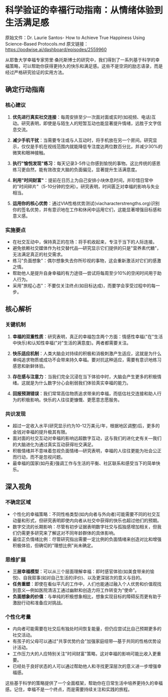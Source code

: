 # 科学验证的幸福行动指南：从情绪体验到生活满足感

原始文件：Dr. Laurie Santos- How to Achieve True Happiness Using Science-Based Protocols.md
原文链接：https://podwise.ai/dashboard/episodes/2559960

从耶鲁大学幸福专家劳里·桑托斯博士的研究中，我们得到了一系列基于科学的幸福策略，可以帮助你获得更持久的快乐和满足感。这些不是空洞的励志语录，而是经过严格研究验证的实用方法。

## 确定行动指南

### 核心建议

1. **优先进行真实社交连接**：每周安排至少一次面对面或实时(如视频、电话)互动。研究表明，即使是与陌生人的短暂互动也能显著提升情绪，远胜于文字信息交流。

2. **减少手机干扰**：当需要专注或与人互动时，将手机放在另一个房间。研究显示，仅仅是手机在视线范围内就能降低专注度达两位数百分比，并减少30%的微笑和眼神接触。

3. **执行"愉悦发现"练习**：每天记录3-5件让你感到愉悦的事物。这比传统的感恩练习更自然，能有效改变大脑的负面偏见，显著提升生活满意度。

4. **利用"时间财富"**：提前在日历上为自己安排小块休息时间，并珍惜日常中的"时间碎片"（5-10分钟的空闲）。研究表明，时间匮乏对幸福的影响与失业相当。

5. **运用你的核心优势**：通过VIA性格优势测试(viacharacterstrengths.org)识别你的签名优势，并有意识地在工作和休闲中运用它们，这能显著增强目标感和意义感。

### 实施要点

- 在社交互动中，保持真正的在场：将手机收起来，专注于当下的人际连接。
- 避免依赖社交媒体作为社交替代品—研究显示它们提供的只是"营养素代糖"，无法满足真正的社交需求。
- 练习"负面想象"：偶尔想象失去你所珍视的事物，这会重新激活对它们的感激之情。
- 帮助他人是提升自身幸福的有力途径—尝试将每周至少10%的空闲时间用于助人行为。
- 采用"旅程心态"：不要仅关注终点(如目标达成)，而要学会享受过程中的每一步。

## 核心解析

### 关键机制

1. **幸福的双重性质**：研究表明，真正的幸福包含两个方面：情感性幸福("在"生活中快乐)和认知性幸福("对"生活的满意度)。两者都需要关注。

2. **快乐适应机制**：人类大脑会对持续的积极和消极刺激产生适应，这就是为什么单纯追求物质或成功不会带来持久幸福。要对抗这种适应，需要有意识地练习感恩和新鲜体验。

3. **存在感与注意力**：当我们完全沉浸在当下体验中时，大脑会产生更多的积极情绪。这就是为什么数字分心会削弱我们体验真实幸福的能力。

4. **回报预测错误**：我们常常高估物质追求带来的幸福，而低估社交连接和助人行为的积极影响。快乐的人往往更慷慨、更愿意志愿服务。

### 共识发现

- 超过一定收入水平(研究显示约为10-12万美元/年，根据地区调整)后，更多的金钱对幸福的提升极其有限。
- 面对面的社交互动对幸福的影响远超数字互动，这与我们的进化史有关—我们的大脑进化为通过真实互动获得社交满足。
- 积极情绪并不意味着忽视负面情绪—研究表明，幸福的人往往更能为社会公正而行动，而不是忽视问题。
- 最幸福的国家(如丹麦)强调工作与生活的平衡、社区联系和感受当下的简单快乐。

## 深入视角

### 不确定区域

- 个性化的幸福策略：不同性格类型(如内向者与外向者)可能需要不同的社交互动量和形式，但研究表明即使内向者从社交中获得的快乐也超过他们的预期。
- 数字交流的长期影响：尽管有初步证据表明数字社交与孤独感增加相关，但我们仍需更多研究来了解这对不同年龄群体的具体影响。
- 最佳正负情绪比例：尽管研究指出需要一定比例的负面情绪来创造对比和增强积极体验，但确切的"理想比例"尚未确定。

### 思维扩展

- **三层幸福模型**：可以从三个层面理解幸福：即时感官体验(如美食带来的愉悦)、自我叙事(如对自己生活的评价)、以及更深层次的意义与目的。
- **任务重塑**：即使在看似平凡的工作中，人们也能通过融入个人优势和价值观找到意义—例如医院清洁工通过幽默和创造力将工作转变为"使命"。
- **负面想象的价值**：与单纯的积极想象相比，想象实现目标的障碍反而更有助于激励行动和准备应对挑战。

### 个性化考量

- 内向者可能需要在社交后有独处时间恢复能量，但仍应尝试比自己预期更多的社交活动。
- 有孩子的父母可以通过"共享优势约会"加强家庭纽带—基于共同的性格优势设计活动。
- 工作压力大的人应特别关注"时间财富"策略，这对幸福的影响可能比收入更重要。
- 已经处于良好状态的人可以通过帮助他人和寻找更深层次的意义进一步增强幸福感。

这些基于科学的策略提供了一个全面框架，帮助你在日常生活中培养更持久的幸福感。记住，幸福不是一个终点，而是需要持续关注和实践的旅程。
